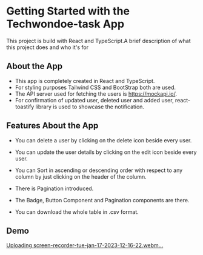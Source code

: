 
# Getting Started with the Techwondoe-task App
This project is build with React and TypeScript.A brief description of what this project does and who it's for


## About the App

- This app is completely created in React and TypeScript.
- For styling purposes Tailwind CSS and BootStrap both are used.
- The API server used for fetching the users is https://mockapi.io/.
- For confirmation of updated user, deleted user and added user, react-toastify library is used to showcase the notification.

## Features About the App

- You can delete a user by clicking on the delete icon beside every user.

- You can update the user details by clicking on the edit icon beside every user.
- You can Sort in ascending or descending order with respect to any column by just clicking on the header of the column.
- There is Pagination introduced.
- The Badge, Button Component and Pagination components are there.
- You can download the whole table in .csv format.


## Demo

[Uploading screen-recorder-tue-jan-17-2023-12-16-22.webm…]()
